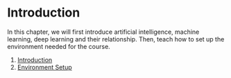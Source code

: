 # Introduction

In this chapter, we will first introduce artificial intelligence, machine learning, deep learning and their relationship. Then, teach how to set up the environment needed for the course.


1. [Introduction](/01/Introduction.html)
2. [Environment Setup](/01/environment.html)